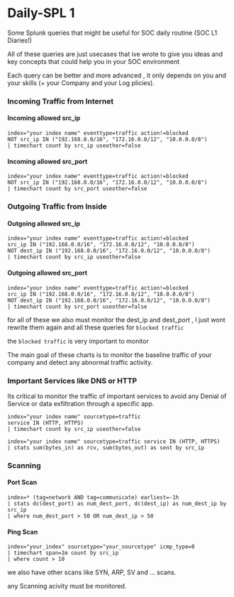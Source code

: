 # Daily-SPL 1
Some Splunk queries that might be useful for SOC daily routine (SOC L1 Diaries!)

All of these queries are just usecases that ive wrote to give you ideas and key concepts that could help you in your SOC environment

Each query can be better and more advanced , it only depends on you and your skills (+ your Company and your Log plicies).

### Incoming Traffic from Internet
#### Incoming allowed src_ip
```
index="your index name" eventtype=traffic action!=blocked 
NOT src_ip IN ("192.168.0.0/16", "172.16.0.0/12", "10.0.0.0/8")
| timechart count by src_ip useother=false
```
#### Incoming allowed src_port
```
index="your index name" eventtype=traffic action!=blocked 
NOT src_ip IN ("192.168.0.0/16", "172.16.0.0/12", "10.0.0.0/8")
| timechart count by src_port useother=false
```
### Outgoing Traffic from Inside
#### Outgoing allowed src_ip
```
index="your index name" eventtype=traffic action!=blocked 
src_ip IN ("192.168.0.0/16", "172.16.0.0/12", "10.0.0.0/8")
NOT dest_ip IN ("192.168.0.0/16", "172.16.0.0/12", "10.0.0.0/8")
| timechart count by src_ip useother=false
```
#### Outgoing allowed src_port
```
index="your index name" eventtype=traffic action!=blocked 
src_ip IN ("192.168.0.0/16", "172.16.0.0/12", "10.0.0.0/8")
NOT dest_ip IN ("192.168.0.0/16", "172.16.0.0/12", "10.0.0.0/8")
| timechart count by src_port useother=false
```

for all of these we also must monitor the dest_ip and dest_port , I just wont rewrite them again 
 and all these queries for `blocked traffic ` 
 
the `blocked traffic` is very important to monitor 

The main goal of these charts is to monitor the baseline traffic of your company and detect any abnormal traffic activity.

### Important Services like DNS or HTTP

Its critical to monitor the traffic of important services to avoid any Denial of Service or data exfiltration through a specific app.

```
index="your index name" sourcetype=traffic
service IN (HTTP, HTTPS) 
| timechart count by src_ip useother=false
```
```
index="your index name" sourcetype=traffic service IN (HTTP, HTTPS) 
| stats sum(bytes_in) as rcv, sum(bytes_out) as sent by src_ip
```


### Scanning
#### Port Scan
```
index=* (tag=network AND tag=communicate) earliest=-1h
| stats dc(dest_port) as num_dest_port, dc(dest_ip) as num_dest_ip by src_ip
| where num_dest_port > 50 OR num_dest_ip > 50
```
#### Ping Scan
```
index="your_index" sourcetype="your_sourcetype" icmp_type=8 
| timechart span=1m count by src_ip 
| where count > 10
```
we also have other scans like SYN, ARP, SV and ... scans.

any Scanning acivity must be monitored.

